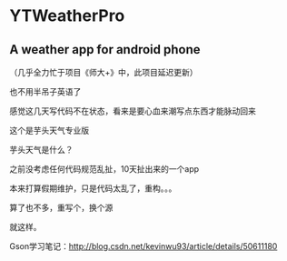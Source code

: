 # YTWeatherPro
A weather app for android phone
---
（几乎全力忙于项目《师大+》中，此项目延迟更新）

也不用半吊子英语了

感觉这几天写代码不在状态，看来是要心血来潮写点东西才能脉动回来

这个是芋头天气专业版

芋头天气是什么？

之前没考虑任何代码规范乱扯，10天扯出来的一个app

本来打算假期维护，只是代码太乱了，重构。。。

算了也不多，重写个，换个源

就这样。

Gson学习笔记：http://blog.csdn.net/kevinwu93/article/details/50611180


